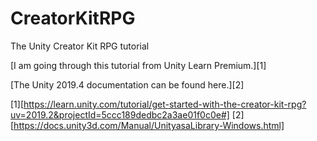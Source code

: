 # CreatorKitRPG
The Unity Creator Kit RPG tutorial

[I am going through this tutorial from Unity Learn Premium.][1]

[The Unity 2019.4 documentation can be found here.][2]

[1][https://learn.unity.com/tutorial/get-started-with-the-creator-kit-rpg?uv=2019.2&projectId=5ccc189dedbc2a3ae01f0c0e#]
[2][https://docs.unity3d.com/Manual/UnityasaLibrary-Windows.html]

